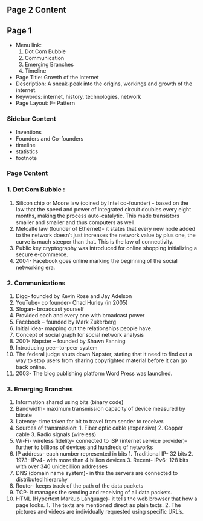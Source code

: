 ## Page 2 Content

## Page 1
- Menu link: 
  1. Dot Com Bubble
  2. Communication
  3. Emerging Branches
  4. Timeline
- Page Title: Growth of the Internet
- Description: A sneak-peak into the origins, workings and growth of the internet.
- Keywords: internet, history, technologies, network
- Page Layout: F- Pattern

### Sidebar Content
- Inventions
- Founders and Co-founders
- timeline
- statistics
- footnote

### Page Content

### 1. Dot Com Bubble :

  1. Silicon chip or Moore law (coined by Intel co-founder) - based on
     the law that the speed and power of integrated circuit doubles
     every eight months, making the process auto-catalytic. This made
     transistors smaller and smaller and thus computers as well.
  2. Metcalfe law (founder of Ethernet)- it states that every new node
     added to the network doesn’t just increases the network value by
     plus one, the curve is much steeper than that. This is the law of
     connectivity.
  3. Public key cryptography was introduced for online shopping initializing a
     secure e-commerce.
  4. 2004- Facebook goes online marking the beginning of the social
     networking era.
     
### 2. Communications

  1. Digg- founded by Kevin Rose and Jay Adelson
  2. YouTube- co founder- Chad Hurley (in 2005)
  3. Slogan- broadcast yourself
  4. Provided each and every one with broadcast power
  5. Facebook – founded by Mark Zukerberg
  6. Initial idea- mapping out the relationships people have.
  7. Concept of social graph for social network analysis
  8. 2001- Napster – founded by Shawn Fanning
  9. Introducing peer-to-peer system
  10. The federal judge shuts down Napster, stating that it need to find
      out a way to stop users from sharing copyrighted material before it
      can go back online.
  11. 2003- The blog publishing platform Word Press was launched.

### 3. Emerging Branches

  1. Information shared using bits (binary code)
  2. Bandwidth- maximum transmission capacity of device measured by
     bitrate
  3. Latency- time taken for bit to travel from sender to receiver.
  4. Sources of transmission:
    1. Fiber optic cable (expensive)
    2. Copper cable
    3. Radio signals (wireless)
  5. Wi-Fi- wireless fidelity- connected to ISP (internet service provider)-
     further to billions of devices and hundreds of networks
  6. IP address- each number represented in bits
    1. Traditional IP- 32 bits
    2. 1973- IPv4- with more than 4 billion devices
    3. Recent- IPv6- 128 bits with over 340 unidecillion addresses
  7. DNS (domain name system)- in this the servers are connected to
     distributed hierarchy
  8. Router- keeps track of the path of the data packets
  9. TCP- it manages the sending and receiving of all data packets.
  10. HTML (Hypertext Markup Language)- it tells the web browser that how
     a page looks.
    1. The texts are mentioned direct as plain texts.
    2. The pictures and videos are individually requested using specific
       URL’s.
